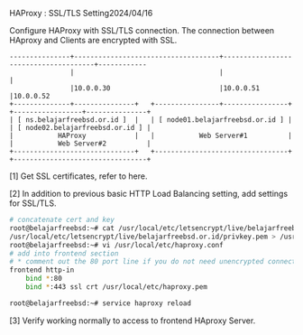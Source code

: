 HAProxy : SSL/TLS Setting2024/04/16
 	
Configure HAProxy with SSL/TLS connection.
The connection between HAproxy and Clients are encrypted with SSL.
```
---------------+------------------------------------+--------------------------------------+------------
               |                                    |                                      |
               |10.0.0.30                           |10.0.0.51                             |10.0.0.52
+--------------+---------------+   +----------------+----------------+   +-----------------+---------------+
| [ ns.belajarfreebsd.or.id ]  |   | [ node01.belajarfreebsd.or.id ] |   | [ node02.belajarfreebsd.or.id ] |
|           HAProxy            |   |           Web Server#1          |   |           Web Server#2          |
+------------------------------+   +---------------------------------+   +---------------------------------+
```
[1]	Get SSL certificates, refer to here.

[2]	In addition to previous basic HTTP Load Balancing setting, add settings for SSL/TLS.
```sh
# concatenate cert and key
root@belajarfreebsd:~# cat /usr/local/etc/letsencrypt/live/belajarfreebsd.or.id/fullchain.pem \
/usr/local/etc/letsencrypt/live/belajarfreebsd.or.id/privkey.pem > /usr/local/etc/haproxy.pem
root@belajarfreebsd:~# vi /usr/local/etc/haproxy.conf
# add into frontend section
# * comment out the 80 port line if you do not need unencrypted connection
frontend http-in
    bind *:80
    bind *:443 ssl crt /usr/local/etc/haproxy.pem 

root@belajarfreebsd:~# service haproxy reload
```
[3]	Verify working normally to access to frontend HAproxy Server.
